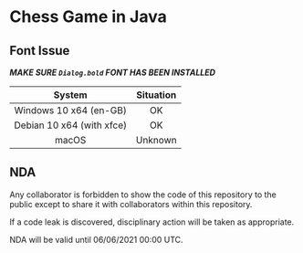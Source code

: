 # Chess Game in Java

## Font Issue

***MAKE SURE `Dialog.bold` FONT HAS BEEN INSTALLED***

| System | Situation |
| :----: | :-------: |
| Windows 10 x64 (en-GB) | OK |
| Debian 10 x64 (with xfce) | OK |
| macOS | Unknown |

## NDA

Any collaborator is forbidden to show the code of this repository to the public except to share it with collaborators within this repository.

If a code leak is discovered, disciplinary action will be taken as appropriate.

NDA will be valid until 06/06/2021 00:00 UTC.